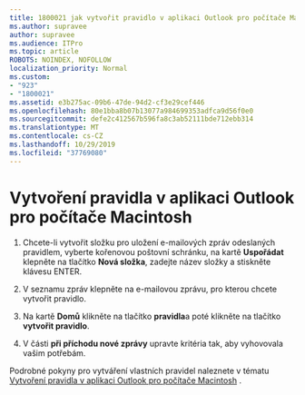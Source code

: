 ```yaml
---
title: 1800021 jak vytvořit pravidlo v aplikaci Outlook pro počítače Macintosh
ms.author: supravee
author: supravee
ms.audience: ITPro
ms.topic: article
ROBOTS: NOINDEX, NOFOLLOW
localization_priority: Normal
ms.custom:
- "923"
- "1800021"
ms.assetid: e3b275ac-09b6-47de-94d2-cf3e29cef446
ms.openlocfilehash: 80e1bba8b07b13077a984699353adfca9d56f0e0
ms.sourcegitcommit: defe2c412567b596fa8c3ab52111bde712ebb314
ms.translationtype: MT
ms.contentlocale: cs-CZ
ms.lasthandoff: 10/29/2019
ms.locfileid: "37769080"
---
```

# <a name="how-to-create-a-rule-in-outlook-for-mac"></a>Vytvoření pravidla v aplikaci Outlook pro počítače Macintosh

1. Chcete-li vytvořit složku pro uložení e-mailových zpráv odeslaných pravidlem, vyberte kořenovou poštovní schránku, na kartě **Uspořádat** klepněte na tlačítko **Nová složka**, zadejte název složky a stiskněte klávesu ENTER.

2. V seznamu zpráv klepněte na e-mailovou zprávu, pro kterou chcete vytvořit pravidlo.

3. Na kartě **Domů** klikněte na tlačítko **pravidla**a poté klikněte na tlačítko **vytvořit pravidlo**.

4. V části **při příchodu nové zprávy** upravte kritéria tak, aby vyhovovala vašim potřebám. 

Podrobné pokyny pro vytváření vlastních pravidel naleznete v tématu [Vytvoření pravidla v aplikaci Outlook pro počítače Macintosh](https://aka.ms/AA1uy0v) .
  
